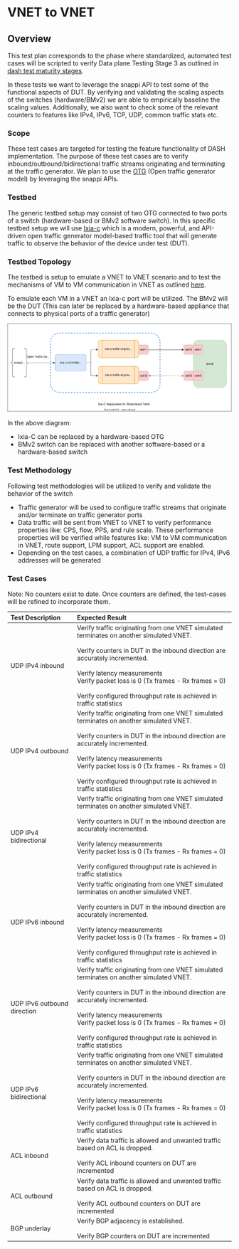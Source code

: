 # **VNET to VNET**

## Overview

This test plan corresponds to the phase where standardized, automated test cases 
will be scripted to verify Data plane Testing Stage 3 as outlined in [dash test maturity stages](../dash-test-maturity-stages.md#data-plane-testing-stage-3-dut-configuration-via-sai-thrift). 

In these tests we want to leverage the snappi API to test some of the functional aspects of DUT. 
By verifying and validating the scaling aspects of the switches (hardware/BMv2) 
we are able to empirically baseline the scaling values. Additionally, we also 
want to check some of the relevant counters to features like IPv4, IPv6, TCP, 
UDP, common traffic stats etc.

### Scope

These test cases are targeted for testing the feature functionality of DASH implementation. The purpose of these test cases are to verify inbound/outbound/bidirectional traffic streams originating and terminating at the traffic generator. We plan to use the [OTG](https://github.com/open-traffic-generator) (Open traffic generator model) by leveraging the snappi APIs. 

### Testbed

The generic testbed setup may consist of two OTG connected to two ports of a switch (hardware-based or BMv2 software switch). 
In this specific testbed setup we will use [Ixia-c](https://github.com/open-traffic-generator/ixia-c) which is a modern, powerful, and API-driven open traffic generator model-based traffic tool that will generate traffic to observe the behavior of the device under test (DUT).

### Testbed Topology 

The testbed is setup to emulate a VNET to VNET scenario and to test the mechanisms of VM to VM communication in VNET as outlined [here](https://github.com/sonic-net/DASH/blob/main/documentation/vnet2vnet-service/vnet-to-vnet-service.md).



To emulate each VM in a VNET an Ixia-c port will be utilized. The BMv2 will be the DUT (This can later be replaced by a hardware-based appliance that connects to physical ports of a traffic generator)

![ixia-c.DUT](../../images/ixia-c.dut.svg)

In the above diagram:
- Ixia-C can be replaced by a hardware-based OTG
- BMv2 switch can be replaced with another software-based or a hardware-based switch

### Test Methodology

Following test methodologies will be utilized to verify and validate the behavior of the switch

- Traffic generator will be used to configure traffic streams that originate and/or terminate on traffic generator ports
- Data traffic will be sent from VNET to VNET to verify performance properties like: CPS, flow, PPS, and rule scale.  These performance properties will be verified while  features like: VM to VM communication in VNET, route support, LPM support, ACL support are enabled.
- Depending on the test cases, a combination of UDP traffic for IPv4, IPv6 addresses will be generated

### Test Cases
Note: No counters exist to date. Once counters are defined, the test-cases will be refined to incorporate them.

| Test Description                                             | Expected Result               |
| :----------------------------------------------------------- | :------------------------ |
| UDP IPv4 inbound  | Verify traffic originating from one VNET simulated terminates on another simulated VNET. <br><br> Verify counters in DUT in the inbound direction are accurately incremented. <br><br> Verify latency measurements <br> Verify packet loss is 0 (Tx frames - Rx frames = 0) <br><br> Verify configured throughput rate is achieved in traffic statistics  |
| UDP IPv4 outbound | Verify traffic originating from one VNET simulated terminates on another simulated VNET. <br><br> Verify counters in DUT in the inbound direction are accurately incremented. <br><br> Verify latency measurements <br> Verify packet loss is 0 (Tx frames - Rx frames = 0) <br><br> Verify configured throughput rate is achieved in traffic statistics |
| UDP IPv4 bidirectional  | Verify traffic originating from one VNET simulated terminates on another simulated VNET. <br><br> Verify counters in DUT in the inbound direction are accurately incremented. <br><br> Verify latency measurements <br> Verify packet loss is 0 (Tx frames - Rx frames = 0) <br><br> Verify configured throughput rate is achieved in traffic statistics    |
| UDP IPv6 inbound | Verify traffic originating from one VNET simulated terminates on another simulated VNET. <br><br> Verify counters in DUT in the inbound direction are accurately incremented. <br><br> Verify latency measurements <br> Verify packet loss is 0 (Tx frames - Rx frames = 0) <br><br> Verify configured throughput rate is achieved in traffic statistics    |
| UDP IPv6 outbound direction | Verify traffic originating from one VNET simulated terminates on another simulated VNET. <br><br> Verify counters in DUT in the inbound direction are accurately incremented. <br><br> Verify latency measurements <br> Verify packet loss is 0 (Tx frames - Rx frames = 0) <br><br> Verify configured throughput rate is achieved in traffic statistics  |
| UDP IPv6 bidirectional  | Verify traffic originating from one VNET simulated terminates on another simulated VNET. <br><br> Verify counters in DUT in the inbound direction are accurately incremented. <br><br> Verify latency measurements <br> Verify packet loss is 0 (Tx frames - Rx frames = 0) <br><br> Verify configured throughput rate is achieved in traffic statistics  |                                                 
|  ACL inbound | Verify data traffic is allowed and unwanted traffic based on ACL is dropped. <br><br>Verify ACL inbound counters on DUT are incremented
| ACL outbound  | Verify data traffic is allowed and unwanted traffic based on ACL is dropped. <br><br>Verify ACL outbound counters on DUT are incremented
| BGP underlay | Verify BGP adjacency is established. <br><br>Verify BGP counters on DUT are incremented


